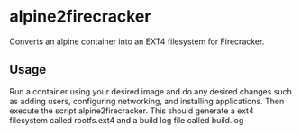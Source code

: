 # alpine2firecracker
Converts an alpine container into an EXT4 filesystem for Firecracker.

## Usage
Run a container using your desired image and do any desired changes such as adding users, configuring networking, and installing applications. Then execute the script alpine2firecracker. This should generate a ext4 filesystem called rootfs.ext4 and a build log file called build.log
